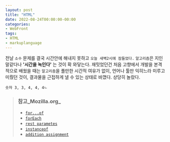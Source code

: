 ```yaml
---
layout: post
title: "HTML"
date: 2022-08-24T00:00:00-00:00
categories:
- WebFront
tags:
- HTML
- markuplanguage
---
```

 전날 `소수` 문제를 결국 시간안에 해내지 못하고 ``오늘 새벽2시에 잠들었다.`` `알고리즘`은 지인말같다나 **'시간을 녹인다'** 는 것이 확 와닿는다. 재밋었던건 처음 고향에서 개발을 본격적으로 배웠을 때는 `알고리즘`을 풀만한 시간적 여유가 없이, 언어나 툴만 익히느라 미루고 미뤘던 것이, 결과물을 근접하게 낼 수 있는 상태로 바꼈다. 상당히 놀랐다.
```
숫자 3, 3, 4, 4, 4ㄴ
```



> 
> ### 참고_Mozilla.org_
> - [`for...of`](https://developer.mozilla.org/ko/docs/Web/JavaScript/Reference/Statements/for...of)
> - [`forEach`](https://developer.mozilla.org/ko/docs/Web/JavaScript/Reference/Global_Objects/Array/forEach)
> - [`rest parametes`](https://developer.mozilla.org/ko/docs/Web/JavaScript/Reference/Functions/rest_parameters)
> - [`instanceof`](https://developer.mozilla.org/ko/docs/Web/JavaScript/Reference/Operators/instanceof)
> - [`addition assignment`](https://developer.mozilla.org/ko/docs/Web/JavaScript/Reference/Operators/Addition_assignment)
> 